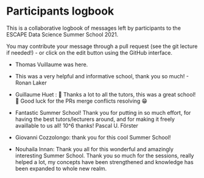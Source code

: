 # Participants logbook

This is a collaborative logbook of messages left by participants to the ESCAPE Data Science Summer School 2021.

You may contribute your message through a pull request (see the git lecture if needed!) - or click on the edit button using the GitHub interface.


* Thomas Vuillaume was here.
* This was a very helpful and informative school, thank you so much! - Ronan Laker

* Guillaume Huet : :clap: Thanks a lot to all the tutors, this was a great school! :clap: Good luck for the PRs merge conflicts resolving :grin:

* Fantastic Summer School! Thank you for putting in so much effort, for having the best tutors/lecturers around, and for making it freely availlable to us all! 10^6 thanks! Pascal U. Förster

* Giovanni Cozzolongo: thank you for this cool Summer School!

*  Nouhaila Innan: Thank you all for this wonderful and amazingly interesting Summer School. Thank you so much for the sessions, really helped a lot, my concepts have been strengthened and knowledge has been expanded to whole new realm.
